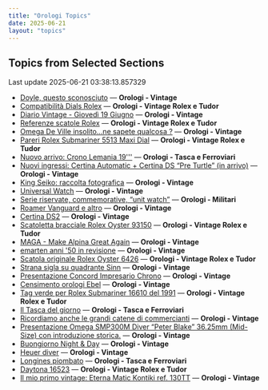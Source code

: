 ```yaml
---
title: "Orologi Topics"
date: 2025-06-21
layout: "topics"
---
```


## Topics from Selected Sections

Last update 2025-06-21 03:38:13.857329

- [Doyle, questo sconosciuto](https://orologi.forumfree.it/?t=41986737) — **Orologi - Vintage**
- [Compatibilità Dials Rolex](https://orologi.forumfree.it/?t=80730443) — **Orologi - Vintage Rolex e Tudor**
- [Diario Vintage - Giovedì 19 Giugno](https://orologi.forumfree.it/?t=80728783) — **Orologi - Vintage**
- [Referenze scatole Rolex](https://orologi.forumfree.it/?t=13881032) — **Orologi - Vintage Rolex e Tudor**
- [Omega De Ville insolito...ne sapete qualcosa ?](https://orologi.forumfree.it/?t=80724754) — **Orologi - Vintage**
- [Pareri Rolex Submariner 5513 Maxi Dial](https://orologi.forumfree.it/?t=80727292) — **Orologi - Vintage Rolex e Tudor**
- [Nuovo arrivo: Crono Lemania 19'''](https://orologi.forumfree.it/?t=80726781) — **Orologi - Tasca e Ferroviari**
- [Nuovi ingressi: Certina Automatic + Certina DS “Pre Turtle” (in arrivo)](https://orologi.forumfree.it/?t=80730391) — **Orologi - Vintage**
- [King Seiko: raccolta fotografica](https://orologi.forumfree.it/?t=78946994) — **Orologi - Vintage**
- [Universal Watch](https://orologi.forumfree.it/?t=80729256) — **Orologi - Vintage**
- [Serie riservate, commemorative, “unit watch”](https://orologi.forumfree.it/?t=70708713) — **Orologi - Militari**
- [Roamer Vanguard e altro](https://orologi.forumfree.it/?t=80728359) — **Orologi - Vintage**
- [Certina DS2](https://orologi.forumfree.it/?t=80728951) — **Orologi - Vintage**
- [Scatoletta bracciale Rolex Oyster 93150](https://orologi.forumfree.it/?t=80729268) — **Orologi - Vintage Rolex e Tudor**
- [MAGA - Make Alpina Great Again](https://orologi.forumfree.it/?t=80665069) — **Orologi - Vintage**
- [emarten anni '50 in revisione](https://orologi.forumfree.it/?t=80730250) — **Orologi - Vintage**
- [Scatola originale Rolex Oyster 6426](https://orologi.forumfree.it/?t=80729832) — **Orologi - Vintage Rolex e Tudor**
- [Strana sigla su quadrante Sinn](https://orologi.forumfree.it/?t=80729283) — **Orologi - Vintage**
- [Presentazione Concord Impresario Chrono](https://orologi.forumfree.it/?t=80728840) — **Orologi - Vintage**
- [Censimento orologi Ebel](https://orologi.forumfree.it/?t=58592137) — **Orologi - Vintage**
- [Tag verde per Rolex Submariner 16610 del 1991](https://orologi.forumfree.it/?t=80729222) — **Orologi - Vintage Rolex e Tudor**
- [Il Tasca del giorno](https://orologi.forumfree.it/?t=80702163) — **Orologi - Tasca e Ferroviari**
- [Ricordiamo anche le grandi catene di commercianti](https://orologi.forumfree.it/?t=80728028) — **Orologi - Vintage**
- [Presentazione Omega SMP300M Diver “Peter Blake” 36.25mm (Mid-Size) con introduzione storica.](https://orologi.forumfree.it/?t=80712458) — **Orologi - Vintage**
- [Buongiorno Night & Day](https://orologi.forumfree.it/?t=80729578) — **Orologi - Vintage**
- [Heuer diver](https://orologi.forumfree.it/?t=80729485) — **Orologi - Vintage**
- [Longines piombato](https://orologi.forumfree.it/?t=80551951) — **Orologi - Tasca e Ferroviari**
- [Daytona 16523](https://orologi.forumfree.it/?t=80730302) — **Orologi - Vintage Rolex e Tudor**
- [Il mio primo vintage: Eterna Matic Kontiki ref. 130TT](https://orologi.forumfree.it/?t=80716601) — **Orologi - Vintage**
